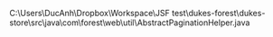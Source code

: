 C:\Users\DucAnh\Dropbox\Workspace\JSF test\dukes-forest\dukes-store\src\java\com\forest\web\util\AbstractPaginationHelper.java
